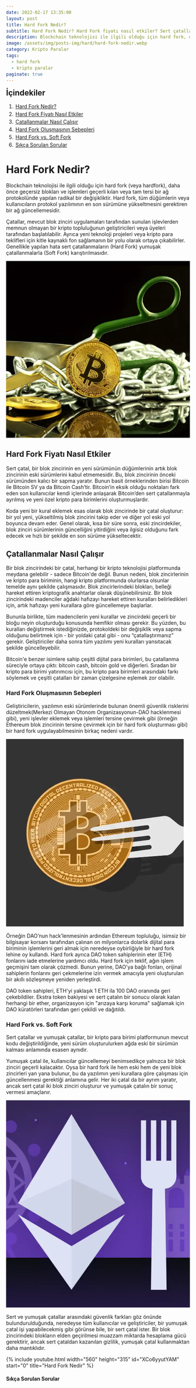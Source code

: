 ```yaml
---
date: 2022-02-17 13:35:00
layout: post
title: Hard Fork Nedir?
subtitle: Hard Fork Nedir? Hard Fork fiyatı nasıl etkiler? Sert çatallanma ne demek?
description: Blockchain teknolojisi ile ilgili olduğu için hard fork, daha önce geçersiz blokları ve işlemleri geçerli kılan veya tam tersi bir ağ protokolünde yapılan radikal bir değişikliktir.
image: /assets/img/posts-img/hard/hard-fork-nedir.webp
category: Kripto Paralar
tags:
  - hard fork
  - kripto paralar
paginate: true
---
```

<b style="text-align:center; font-size: 150%;">İçindekiler</b>
<ol style="margin: 0;">
	<li style="padding: 2px;"><a href="#1">Hard Fork Nedir?</a></li>
	<li style="padding: 2px;"><a href="#2">Hard Fork Fiyatı Nasıl Etkiler</a></li>
	<li style="padding: 2px;"><a href="#3">Çatallanmalar Nasıl Çalışır</a></li>
	<li style="padding: 2px;"><a href="#4">Hard Fork Oluşmasının Sebepleri</a></li>
	<li style="padding: 2px;"><a href="#5">Hard Fork vs. Soft Fork</a></li>
	<li style="padding: 2px;"><a href="#6">Sıkça Sorulan Sorular</a></li>
</ol>
<h1 id="1">Hard Fork Nedir?</h1>
<p>
Blockchain teknolojisi ile ilgili olduğu için hard fork (veya hardfork), daha
önce geçersiz blokları ve işlemleri geçerli kılan veya tam tersi bir ağ
protokolünde yapılan radikal bir değişikliktir. Hard fork, tüm düğümlerin veya
kullanıcıların protokol yazılımının en son sürümüne yükseltmesini gerektiren bir
ağ güncellemesidir.
</p>
<p>
Çatallar, mevcut blok zinciri uygulamaları tarafından sunulan işlevlerden memnun
olmayan bir kripto topluluğunun geliştiricileri veya üyeleri tarafından
başlatılabilir. Ayrıca yeni teknoloji projeleri veya kripto para teklifleri için
kitle kaynaklı fon sağlamanın bir yolu olarak ortaya çıkabilirler. Genellikle
yapılan hata sert çatallanmaların (Hard Fork) yumuşak çatallanmalarla (Soft
Fork) karıştırılmasıdır.
</p>
<picture>
  <source media="(min-width: 650px" srcset="/assets/img/posts-img/hard/bitcoin-hard-fork.webp">
  <img src="/assets/img/posts-img/hard/hard-fork-iyi-mi.webp" alt="hard fork nedir ne demek" style="width:auto;">
</picture>
<h2 id="2">Hard Fork Fiyatı Nasıl Etkiler</h2>
<p>
Sert çatal, bir blok zincirinin en yeni sürümünün düğümlerinin artık blok
zincirinin eski sürümlerini kabul etmemesidir. Bu, blok zincirinin önceki
sürümünden kalıcı bir sapma yaratır. Bunun basit örneklerinden birisi Bitcoin
ile Bitcoin SV ya da Bitcoin Cash’tir. Bitcoin’in eksik olduğu noktaları fark
eden son kullanıcılar kendi içlerinde anlaşarak Bitcoin’den sert çatallanmayla
ayrılmış ve yeni özel kripto para birimlerini oluşturmuşlardır.
</p>
<p>
Koda yeni bir kural eklemek esas olarak blok zincirinde bir çatal oluşturur: bir
yol yeni, yükseltilmiş blok zincirini takip eder ve diğer yol eski yol boyunca
devam eder. Genel olarak, kısa bir süre sonra, eski zincirdekiler, blok zinciri
sürümlerinin güncelliğini yitirdiğini veya ilgisiz olduğunu fark edecek ve hızlı
bir şekilde en son sürüme yükseltecektir.
</p>
<h2 id="3">Çatallanmalar Nasıl Çalışır</h2>
<p>
Bir blok zincirindeki bir çatal, herhangi bir kripto teknolojisi platformunda
meydana gelebilir - sadece Bitcoin'de değil. Bunun nedeni, blok zincirlerinin ve
kripto para biriminin, hangi kripto platformunda olurlarsa olsunlar temelde aynı
şekilde çalışmasıdır. Blok zincirlerindeki blokları, belleği hareket ettiren
kriptografik anahtarlar olarak düşünebilirsiniz. Bir blok zincirindeki
madenciler ağdaki hafızayı hareket ettiren kuralları belirledikleri için, artık
hafızayı yeni kurallara göre güncellemeye başlarlar.
</p>
<p>
Bununla birlikte, tüm madencilerin yeni kurallar ve zincirdeki geçerli bir bloğu
neyin oluşturduğu konusunda hemfikir olması gerekir. Bu yüzden, bu kuralları
değiştirmek istediğinizde, protokoldeki bir değişiklik veya sapma olduğunu
belirtmek için - bir yoldaki çatal gibi - onu “çatallaştırmanız” gerekir.
Geliştiriciler daha sonra tüm yazılımı yeni kuralları yansıtacak şekilde
güncelleyebilir.
</p>
<p>
Bitcoin'e benzer isimlere sahip çeşitli dijital para birimleri, bu çatallanma
süreciyle ortaya çıktı: bitcoin cash, bitcoin gold ve diğerleri. Sıradan bir
kripto para birimi yatırımcısı için, bu kripto para birimleri arasındaki farkı
söylemek ve çeşitli çatalları bir zaman çizelgesine eşlemek zor olabilir.
</p>
<h3 id="4">Hard Fork Oluşmasının Sebepleri</h3>
<p>
Geliştiricilerin, yazılımın eski sürümlerinde bulunan önemli güvenlik risklerini
düzeltmek(Merkezi Olmayan Otonom Organizasyonun-DAO hacklenmesi gibi), yeni
işlevler eklemek veya işlemleri tersine çevirmek gibi (örneğin Ethereum blok
zincirinin tersine çevirmek için bir hard fork oluşturması gibi) bir hard fork
uygulayabilmesinin birkaç nedeni vardır.
</p>
<picture>
  <source media="(min-width: 650px" srcset="/assets/img/posts-img/hard/ethereum-london.webp">
  <img src="/assets/img/posts-img/hard/alonzo-sert-catallanma.webp" alt="alonzo hard fork" style="width:auto;">
</picture>
<p>
Örneğin DAO’nun hack’lenmesinin ardından Ethereum topluluğu, isimsiz bir
bilgisayar korsanı tarafından çalınan on milyonlarca dolarlık dijital para
biriminin işlemlerini geri almak için neredeyse oybirliğiyle bir hard fork
lehine oy kullandı. Hard fork ayrıca DAO token sahiplerinin eter (ETH) fonlarını
iade etmelerine yardımcı oldu. Hard fork için teklif, ağın işlem geçmişini tam
olarak çözmedi. Bunun yerine, DAO'ya bağlı fonları, orijinal sahiplerin
fonlarını geri çekmelerine izin vermek amacıyla yeni oluşturulan bir akıllı
sözleşmeye yeniden yerleştirdi.
</p>
<p>
DAO token sahipleri, ETH'yi yaklaşık 1 ETH ila 100 DAO oranında geri
çekebildiler. Ekstra token bakiyesi ve sert çatalın bir sonucu olarak kalan
herhangi bir ether, organizasyon için "arızaya karşı koruma" sağlamak için DAO
küratörleri tarafından geri çekildi ve dağıtıldı.
</p>
<h3 id="5">Hard Fork vs. Soft Fork</h3>
<p>
Sert çatallar ve yumuşak çatallar, bir kripto para birimi platformunun mevcut
kodu değiştirildiğinde, yeni sürüm oluşturulurken ağda eski bir sürümün kalması
anlamında esasen aynıdır.
</p>
<p>
Yumuşak çatal ile, kullanıcılar güncellemeyi benimsedikçe yalnızca bir blok
zinciri geçerli kalacaktır. Oysa bir hard fork ile hem eski hem de yeni blok
zincirleri yan yana bulunur, bu da yazılımın yeni kurallara göre çalışması için
güncellenmesi gerektiği anlamına gelir. Her iki çatal da bir ayrım yaratır,
ancak sert çatal iki blok zinciri oluşturur ve yumuşak çatalın bir sonuç vermesi
amaçlanır.
</p>
<picture>
  <source media="(min-width: 650px" srcset="/assets/img/posts-img/hard/londra.webp">
  <img src="/assets/img/posts-img/hard/kripto-sert-catal.webp" alt="2022 hard fork ethereum" style="width:auto;">
</picture>
<p>
Sert ve yumuşak çatallar arasındaki güvenlik farkları göz önünde
bulundurulduğunda, neredeyse tüm kullanıcılar ve geliştiriciler, bir yumuşak
çatal işi yapabilecekmiş gibi görünse bile, bir sert çatal ister. Bir blok
zincirindeki blokların elden geçirilmesi muazzam miktarda hesaplama gücü
gerektirir, ancak sert çataldan kazanılan gizlilik, yumuşak çatal kullanmaktan
daha mantıklıdır.
</p>
{% include youtube.html width="560" height="315" id="XCo6yyutYAM" start="0" title="Hard Fork Nedir" %}
<h4 id="6">Sıkça Sorulan Sorular</h4>
